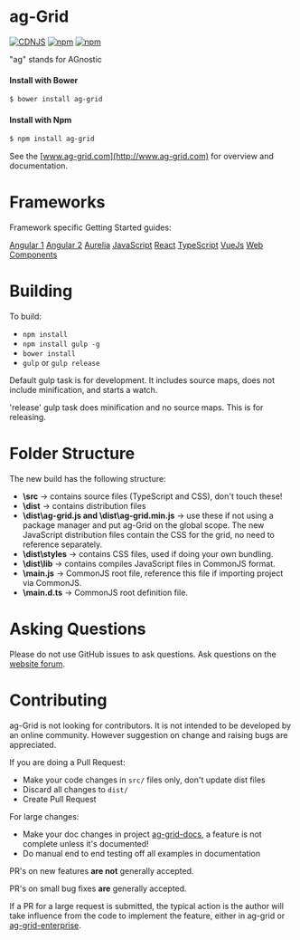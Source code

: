 
ag-Grid
==============
[![CDNJS](https://img.shields.io/cdnjs/v/ag-grid.svg)](https://cdnjs.com/libraries/ag-grid)
[![npm](https://img.shields.io/npm/dm/ag-grid.svg)](https://www.npmjs.com/package/ag-grid)
[![npm](https://img.shields.io/npm/dt/ag-grid.svg)](https://www.npmjs.com/package/ag-grid)

"ag" stands for AGnostic

#### Install with Bower
```sh
$ bower install ag-grid
```

#### Install with Npm
```sh
$ npm install ag-grid
```

See the [www.ag-grid.com](http://www.ag-grid.com) for overview and documentation.

Frameworks
==============

Framework specific Getting Started guides:

<a href="https://www.ag-grid.com/best-angularjs-data-grid/">Angular 1</a>
<a href="https://www.ag-grid.com/best-angular-2-data-grid/">Angular 2</a>
<a href="https://www.ag-grid.com/best-aurelia-data-grid/">Aurelia</a>
<a href="https://www.ag-grid.com/best-javascript-data-grid/">JavaScript</a>
<a href="https://www.ag-grid.com/best-react-data-grid/">React</a>
<a href=https://www.ag-grid.com/ag-grid-typescript-webpack-2/>TypeScript</a>
<a href="https://www.ag-grid.com/best-vuejs-data-grid/">VueJs</a>
<a href="https://www.ag-grid.com/best-web-component-data-grid/">Web Components</a>

Building
==============

To build:
- `npm install`
- `npm install gulp -g`
- `bower install`
- `gulp` or `gulp release`

Default gulp task is for development. It includes source maps, does not include minification, and starts a watch.

'release' gulp task does minification and no source maps. This is for releasing.

Folder Structure
==============
The new build has the following structure:
- **\src** -> contains source files (TypeScript and CSS), don't touch these!
- **\dist** -> contains distribution files
- **\dist\ag-grid.js and \dist\ag-grid.min.js** -> use these if not using a package manager and put ag-Grid on
the global scope. The new JavaScript distribution files contain the CSS for the grid, no need to reference
separately.
- **\dist\styles** -> contains CSS files, used if doing your own bundling.
- **\dist\lib** -> contains compiles JavaScript files in CommonJS format.
- **\main.js** -> CommonJS root file, reference this file if importing project via CommonJS.
- **\main.d.ts** -> CommonJS root definition file.


Asking Questions
==============

Please do not use GitHub issues to ask questions. Ask questions on the
[website forum](http://www.ag-grid.com/forum).

Contributing
==============

ag-Grid is not looking for contributors. It is not intended to be developed by an online community.
However suggestion on change and raising bugs are appreciated.

If you are doing a Pull Request:
- Make your code changes in `src/` files only, don't update dist files
- Discard all changes to `dist/`
- Create Pull Request

For large changes:
- Make your doc changes in project [ag-grid-docs](https://github.com/ceolter/ag-grid-docs), a feature is not complete unless it's documented!
- Do manual end to end testing off all examples in documentation

PR's on new features **are not** generally accepted. 

PR's on small bug fixes **are** generally accepted.

If a PR for a large request is submitted, the typical action is the author will take influence from the
code to implement the feature, either in ag-grid or [ag-grid-enterprise](https://github.com/ceolter/ag-grid-enterprise).
